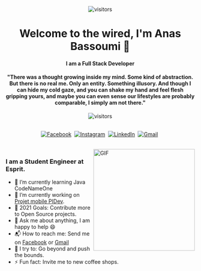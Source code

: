 <p align="center">
    <img align="center" alt="visitors" src="https://media2.giphy.com/media/vP5gXvSXJ2olG/giphy.gif" />
</p>

<p>
  <h1 align="center"><b>Welcome to the wired, I'm Anas Bassoumi 🌻</b></h1>
</p>
<h4 align="center"><b>I am a Full Stack Developer</b></h4>
<p>
  <h4 align="center"><b>"There was a thought growing inside my mind. Some kind of abstraction. But there is no real me. Only an entity. Something illusory. And though I can hide my cold gaze, and you can shake my hand and feel flesh gripping yours, and maybe you can even sense our lifestyles are probably comparable, I simply am not there."</b></h4>
</p>

<p align="center">
    <img align="center" alt="visitors" src="https://gpvc.arturio.dev/anas1412" />
</p>

<p align="center">
<br>
<a href="https://www.facebook.com/twentyfacefiend"><img src="https://img.shields.io/badge/facebook-%231877F2.svg?&style=for-the-badge&logo=facebook&logoColor=white" alt="Facebook" /></a>&nbsp;
<a href="https://www.instagram.com/anascoffeereviews/"><img src="https://img.shields.io/badge/instagram-%23E4405F.svg?&style=for-the-badge&logo=instagram&logoColor=white" alt="Instagram" /></a>&nbsp;
<a href="https://tn.linkedin.com/in/anas-bassoumi-94b36918b"><img src="https://img.shields.io/badge/linkedin-%230077B5.svg?&style=for-the-badge&logo=linkedin&logoColor=white" alt="LinkedIn" /></a>&nbsp;
<a href="mailto:anasbassoumi@gmail.com?subject=Hola%20Sumanth"><img src="https://img.shields.io/badge/gmail-%23D14836.svg?&style=for-the-badge&logo=gmail&logoColor=white" alt="Gmail"/></a>&nbsp;
<!--<a href="https://kkvanonymous.github.io/"><img alt="Website" src="https://img.shields.io/website?style=for-the-badge&up_message=portfolio&url=https%3A%2F%2Fkkvanonymous.github.io%2F"></a>-->
</p>

<br>

<img align="right" height="270px" alt="GIF" src="https://data.whicdn.com/images/316002310/original.gif" />

### I am a Student Engineer at Esprit.
- 🌱 I’m currently learning Java CodeNameOne
- 🔭 I’m currently working on [Projet mobile PIDev](https://github.com/Bouadila/PIDev-mobile).
- 🥅 2021 Goals: Contribute more to Open Source projects.
- 💬 Ask me about anything, I am happy to help :smile:
- 📬 How to reach me: Send me on [Facebook](https://www.facebook.com/twentyfacefiend) or [Gmail](mailto:anasbassoumi@gmail.com) 
- 🧗 I try to: Go beyond and push the bounds.
- ⚡ Fun fact: Invite me to new coffee shops.



